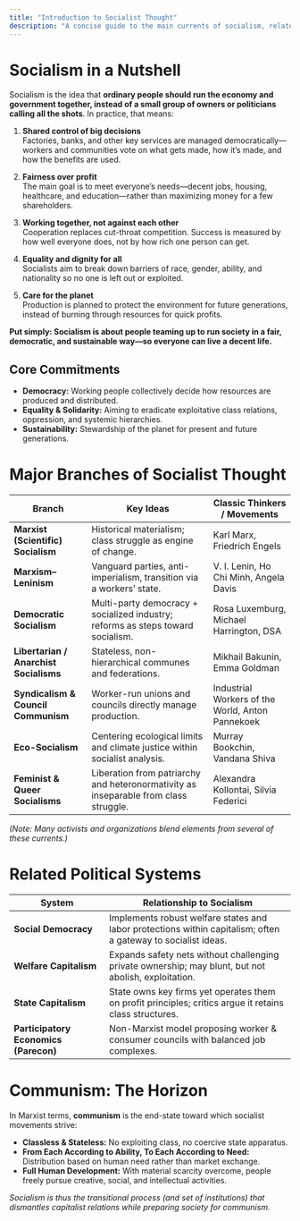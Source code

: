 ```yaml
---
title: "Introduction to Socialist Thought"
description: "A concise guide to the main currents of socialism, related political systems, and the communist horizon—serving as the landing page for this repository of educational resources."
---
```


# Socialism in a Nutshell 

Socialism is the idea that **ordinary people should run the economy and government together, instead of a small group of owners or politicians calling all the shots**. In practice, that means:

1. **Shared control of big decisions**  
   Factories, banks, and other key services are managed democratically—workers and communities vote on what gets made, how it’s made, and how the benefits are used.

2. **Fairness over profit**  
   The main goal is to meet everyone’s needs—decent jobs, housing, healthcare, and education—rather than maximizing money for a few shareholders.

3. **Working together, not against each other**  
   Cooperation replaces cut-throat competition. Success is measured by how well everyone does, not by how rich one person can get.

4. **Equality and dignity for all**  
   Socialists aim to break down barriers of race, gender, ability, and nationality so no one is left out or exploited.

5. **Care for the planet**  
   Production is planned to protect the environment for future generations, instead of burning through resources for quick profits.

**Put simply: Socialism is about people teaming up to run society in a fair, democratic, and sustainable way—so everyone can live a decent life.**

## Core Commitments
- **Democracy:** Working people collectively decide how resources are produced and distributed.  
- **Equality & Solidarity:** Aiming to eradicate exploitative class relations, oppression, and systemic hierarchies.  
- **Sustainability:** Stewardship of the planet for present and future generations.  

# Major Branches of Socialist Thought
| Branch | Key Ideas | Classic Thinkers / Movements |
|--------|-----------|-----------------------------|
| **Marxist (Scientific) Socialism** | Historical materialism; class struggle as engine of change. | Karl Marx, Friedrich Engels |
| **Marxism–Leninism** | Vanguard parties, anti-imperialism, transition via a workers’ state. | V. I. Lenin, Ho Chi Minh, Angela Davis |
| **Democratic Socialism** | Multi-party democracy + socialized industry; reforms as steps toward socialism. | Rosa Luxemburg, Michael Harrington, DSA |
| **Libertarian / Anarchist Socialisms** | Stateless, non-hierarchical communes and federations. | Mikhail Bakunin, Emma Goldman |
| **Syndicalism & Council Communism** | Worker-run unions and councils directly manage production. | Industrial Workers of the World, Anton Pannekoek |
| **Eco-Socialism** | Centering ecological limits and climate justice within socialist analysis. | Murray Bookchin, Vandana Shiva |
| **Feminist & Queer Socialisms** | Liberation from patriarchy and heteronormativity as inseparable from class struggle. | Alexandra Kollontai, Silvia Federici |

*(Note: Many activists and organizations blend elements from several of these currents.)*

# Related Political Systems
| System | Relationship to Socialism |
|--------|--------------------------|
| **Social Democracy** | Implements robust welfare states and labor protections within capitalism; often a gateway to socialist ideas. |
| **Welfare Capitalism** | Expands safety nets without challenging private ownership; may blunt, but not abolish, exploitation. |
| **State Capitalism** | State owns key firms yet operates them on profit principles; critics argue it retains class structures. |
| **Participatory Economics (Parecon)** | Non-Marxist model proposing worker & consumer councils with balanced job complexes. |

# Communism: The Horizon
In Marxist terms, **communism** is the end-state toward which socialist movements strive:  
- **Classless & Stateless:** No exploiting class, no coercive state apparatus.  
- **From Each According to Ability, To Each According to Need:** Distribution based on human need rather than market exchange.  
- **Full Human Development:** With material scarcity overcome, people freely pursue creative, social, and intellectual activities.

*Socialism is thus the transitional process (and set of institutions) that dismantles capitalist relations while preparing society for communism.*


